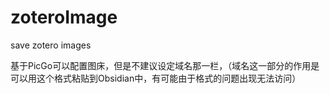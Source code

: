# zoteroImage
save zotero images

基于PicGo可以配置图床，但是不建议设定域名那一栏，（域名这一部分的作用是可以用这个格式粘贴到Obsidian中，有可能由于格式的问题出现无法访问）
